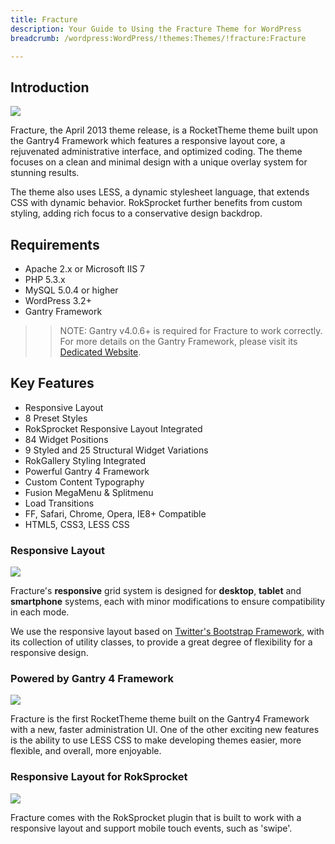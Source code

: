 ```yaml
---
title: Fracture
description: Your Guide to Using the Fracture Theme for WordPress
breadcrumb: /wordpress:WordPress/!themes:Themes/!fracture:Fracture

---
```


Introduction
-----

![][fracture]

Fracture, the April 2013 theme release, is a RocketTheme theme built upon the Gantry4 Framework which features a responsive layout core, a rejuvenated administrative interface, and optimized coding. The theme focuses on a clean and minimal design with a unique overlay system for stunning results.

The theme also uses LESS, a dynamic stylesheet language, that extends CSS with dynamic behavior. RokSprocket further benefits from custom styling, adding rich focus to a conservative design backdrop.

Requirements
-----

* Apache 2.x or Microsoft IIS 7
* PHP 5.3.x
* MySQL 5.0.4 or higher
* WordPress 3.2+
* Gantry Framework

>> NOTE: Gantry v4.0.6+ is required for Fracture to work correctly. For more details on the Gantry Framework, please visit its [Dedicated Website][gantry].

Key Features
-----

* Responsive Layout
* 8 Preset Styles
* RokSprocket Responsive Layout Integrated
* 84 Widget Positions
* 9 Styled and 25 Structural Widget Variations
* RokGallery Styling Integrated
* Powerful Gantry 4 Framework
* Custom Content Typography
* Fusion MegaMenu & Splitmenu
* Load Transitions
* FF, Safari, Chrome, Opera, IE8+ Compatible
* HTML5, CSS3, LESS CSS

### Responsive Layout

![][responsive]

Fracture's **responsive** grid system is designed for **desktop**, **tablet** and **smartphone** systems, each with minor modifications to ensure compatibility in each mode.

We use the responsive layout based on [Twitter's Bootstrap Framework][bootstrap], with its collection of utility classes, to provide a great degree of flexibility for a responsive design.

### Powered by Gantry 4 Framework

![][gantry4]

Fracture is the first RocketTheme theme built on the Gantry4 Framework with a new, faster administration UI. One of the other exciting new features is the ability to use LESS CSS to make developing themes easier, more flexible, and overall, more enjoyable.

### Responsive Layout for RokSprocket

![][sprocket]

Fracture comes with the RokSprocket plugin that is built to work with a responsive layout and support mobile touch events, such as 'swipe'.

[gantry]: http://www.gantry-framework.org/
[gantry_install]: ../../start/gantry.md
[download]: http://www.rockettheme.com/wordpress-downloads/club/3516-Fracture
[fracture]: assets/wp_fracture.jpg
[responsive]: assets/responsive.jpg
[sprocket]: assets/roksprocket.jpg
[gantry4]: assets/gantry4.jpg
[bootstrap]: http://twitter.github.com/bootstrap/